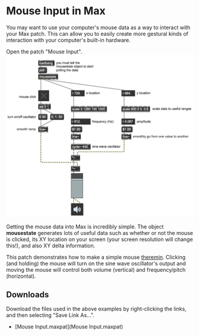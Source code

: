 # Mouse Input in Max

You may want to use your computer's mouse data as a way to interact with your Max patch. This can allow you to easily create more gestural kinds of interaction with your computer's built-in hardware.

Open the patch "Mouse Input".
<img src="mouseinput.png">

Getting the mouse data into Max is incredibly simple. The object **mousestate** generates lots of useful data such as whether or not the mouse is clicked, its XY location on your screen (your screen resolution will change this!), and also XY delta information.

This patch demonstrates how to make a simple mouse [theremin](https://en.wikipedia.org/wiki/Theremin). Clicking (and holding) the mouse will turn on the sine wave oscillator's output and moving the mouse will control both volume (vertical) and frequency/pitch (horizontal).

## Downloads

Download the files used in the above examples by right-clicking the links, and
then selecting "Save Link As...".

* [Mouse Input.maxpat](Mouse Input.maxpat)
